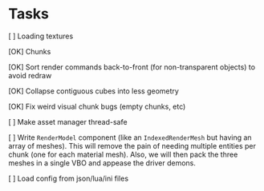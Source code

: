 # Tasks

[  ] Loading textures

[OK] Chunks

[OK] Sort render commands back-to-front (for non-transparent objects) to avoid redraw

[OK] Collapse contiguous cubes into less geometry

[OK] Fix weird visual chunk bugs (empty chunks, etc)

[  ] Make asset manager thread-safe

[  ] Write `RenderModel` component (like an `IndexedRenderMesh` but having an array of meshes).
     This will remove the pain of needing multiple entities per chunk (one for each material mesh).
     Also, we will then pack the three meshes in a single VBO and appease the driver demons.

[  ] Load config from json/lua/ini files